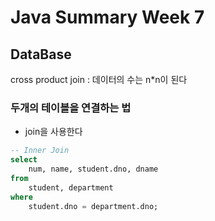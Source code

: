 # Java Summary Week 7
## DataBase
cross product join : 데이터의 수는 n*n이 된다

### 두개의 테이블을 연결하는 법
- join을 사용한다
```sql
-- Inner Join
select
    num, name, student.dno, dname
from
    student, department
where
    student.dno = department.dno;
```